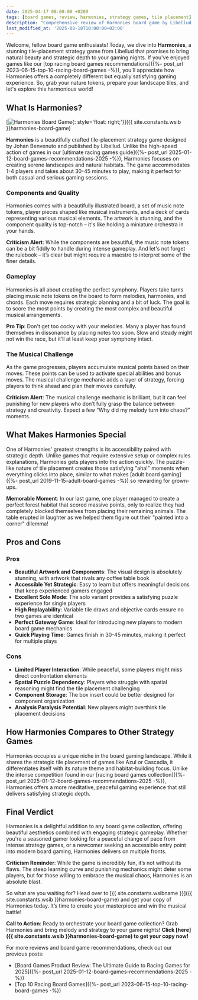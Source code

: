 ```yaml
---
date: 2025-04-17 08:00:00 +0200
tags: [board games, review, harmonies, strategy games, tile placement]
description: "Comprehensive review of Harmonies board game by Libellud. Discover how this beautiful tile-placement strategy game combines nature themes with satisfying gameplay mechanics."
last_modified_at: '2025-08-18T10:00:00+02:00'
---
```


Welcome, fellow board game enthusiasts! Today, we dive into **Harmonies**, a stunning tile-placement strategy game from Libellud that promises to bring natural beauty and strategic depth to your gaming nights. If you've enjoyed games like our [top racing board games recommendations]({%- post_url 2023-06-15-top-10-racing-board-games -%}), you'll appreciate how Harmonies offers a completely different but equally satisfying gaming experience. So, grab your nature tokens, prepare your landscape tiles, and let's explore this harmonious world!

## What Is Harmonies?

[![Harmonies Board Game](https://i.imgur.com/3zHcfgxm.jpg){: style='float: right;'}]({{ site.constants.wsib }}harmonies-board-game)

**Harmonies** is a beautifully crafted tile-placement strategy game designed by Johan Benvenuto and published by Libellud. Unlike the high-speed action of games in our [ultimate racing games guide]({%- post_url 2025-01-12-board-games-recommendations-2025 -%}), Harmonies focuses on creating serene landscapes and natural habitats. The game accommodates 1-4 players and takes about 30-45 minutes to play, making it perfect for both casual and serious gaming sessions.

### Components and Quality

Harmonies comes with a beautifully illustrated board, a set of music note tokens, player pieces shaped like musical instruments, and a deck of cards representing various musical elements. The artwork is stunning, and the component quality is top-notch – it's like holding a miniature orchestra in your hands.

**Criticism Alert**: While the components are beautiful, the music note tokens can be a bit fiddly to handle during intense gameplay. And let's not forget the rulebook – it’s clear but might require a maestro to interpret some of the finer details.

### Gameplay

Harmonies is all about creating the perfect symphony. Players take turns placing music note tokens on the board to form melodies, harmonies, and chords. Each move requires strategic planning and a bit of luck. The goal is to score the most points by creating the most complex and beautiful musical arrangements.

**Pro Tip**: Don't get too cocky with your melodies. Many a player has found themselves in dissonance by placing notes too soon. Slow and steady might not win the race, but it’ll at least keep your symphony intact.

### The Musical Challenge

As the game progresses, players accumulate musical points based on their moves. These points can be used to activate special abilities and bonus moves. The musical challenge mechanic adds a layer of strategy, forcing players to think ahead and plan their moves carefully.

**Criticism Alert**: The musical challenge mechanic is brilliant, but it can feel punishing for new players who don’t fully grasp the balance between strategy and creativity. Expect a few “Why did my melody turn into chaos?” moments.

## What Makes Harmonies Special

One of Harmonies' greatest strengths is its accessibility paired with strategic depth. Unlike games that require extensive setup or complex rules explanations, Harmonies gets players into the action quickly. The puzzle-like nature of tile placement creates those satisfying "aha!" moments when everything clicks into place, similar to what makes [adult board gaming]({%- post_url 2019-11-15-adult-board-games -%}) so rewarding for grown-ups.

**Memorable Moment**: In our last game, one player managed to create a perfect forest habitat that scored massive points, only to realize they had completely blocked themselves from placing their remaining animals. The table erupted in laughter as we helped them figure out their "painted into a corner" dilemma!

## Pros and Cons

### Pros

- **Beautiful Artwork and Components**: The visual design is absolutely stunning, with artwork that rivals any coffee table book
- **Accessible Yet Strategic**: Easy to learn but offers meaningful decisions that keep experienced gamers engaged  
- **Excellent Solo Mode**: The solo variant provides a satisfying puzzle experience for single players
- **High Replayability**: Variable tile draws and objective cards ensure no two games are identical
- **Perfect Gateway Game**: Ideal for introducing new players to modern board game mechanics
- **Quick Playing Time**: Games finish in 30-45 minutes, making it perfect for multiple plays

### Cons

- **Limited Player Interaction**: While peaceful, some players might miss direct confrontation elements
- **Spatial Puzzle Dependency**: Players who struggle with spatial reasoning might find the tile placement challenging
- **Component Storage**: The box insert could be better designed for component organization
- **Analysis Paralysis Potential**: New players might overthink tile placement decisions

## How Harmonies Compares to Other Strategy Games

Harmonies occupies a unique niche in the board gaming landscape. While it shares the strategic tile placement of games like Azul or Cascadia, it differentiates itself with its nature theme and habitat-building focus. Unlike the intense competition found in our [racing board games collection]({%- post_url 2025-01-12-board-games-recommendations-2025 -%}), Harmonies offers a more meditative, peaceful gaming experience that still delivers satisfying strategic depth.

## Final Verdict

Harmonies is a delightful addition to any board game collection, offering beautiful aesthetics combined with engaging strategic gameplay. Whether you're a seasoned gamer looking for a peaceful change of pace from intense strategy games, or a newcomer seeking an accessible entry point into modern board gaming, Harmonies delivers on multiple fronts.

**Criticism Reminder**: While the game is incredibly fun, it’s not without its flaws. The steep learning curve and punishing mechanics might deter some players, but for those willing to embrace the musical chaos, Harmonies is an absolute blast.

So what are you waiting for? Head over to [{{ site.constants.wsibname }}]({{ site.constants.wsib }}harmonies-board-game) and get your copy of Harmonies today. It’s time to create your masterpiece and win the musical battle!

**Call to Action**: Ready to orchestrate your board game collection? Grab Harmonies and bring melody and strategy to your game nights! **Click [here]({{ site.constants.wsib }}harmonies-board-game) to get your copy now!**

For more reviews and board game recommendations, check out our previous posts:

- [Board Games Product Review: The Ultimate Guide to Racing Games for 2025]({%- post_url 2025-01-12-board-games-recommendations-2025 -%})
- [Top 10 Racing Board Games]({%- post_url 2023-06-15-top-10-racing-board-games -%})

